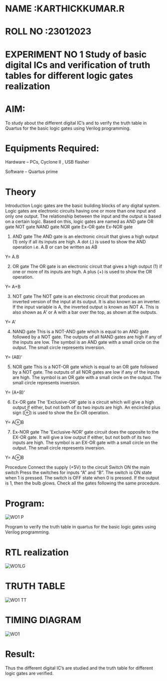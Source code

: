 # NAME     :KARTHICKKUMAR.R

# ROLL NO  :23012023

# EXPERIMENT NO 1 Study of basic digital ICs and verification of truth tables for different logic gates realization

# AIM:
To study about the different digital IC’s and to verify the truth table in Quartus for the basic logic gates using Verilog programming.

# Equipments Required:

Hardware – PCs, Cyclone II , USB flasher

Software – Quartus prime

# Theory

 Introduction Logic gates are the basic building blocks of any digital system. Logic gates are electronic circuits having one or more than one input and only one output. The relationship between the input and the output is based on a certain logic. Based on this, logic gates are named as AND gate OR gate NOT gate NAND gate NOR gate Ex-OR gate Ex-NOR gate
 
1) AND gate The AND gate is an electronic circuit that gives a high output (1) only if all its inputs are high. A dot (.) is used to show the AND operation i.e. A.B or can be written as AB

Y= A.B

2) OR gate The OR gate is an electronic circuit that gives a high output (1) if one or more of its inputs are high. A plus (+) is used to show the OR operation.

Y= A+B

3) NOT gate The NOT gate is an electronic circuit that produces an inverted version of the input at its output. It is also known as an inverter. If the input variable is A, the inverted output is known as NOT A. 
   This is also shown as A' or A with a bar over the top, as shown at the outputs.

Y= A'

4) NAND gate This is a NOT-AND gate which is equal to an AND gate followed by a NOT gate. The outputs of all NAND gates are high if any of the inputs are low. The symbol is an AND gate with a small circle on the 
   output. The small circle represents inversion.

Y= (AB)’

5) NOR gate This is a NOT-OR gate which is equal to an OR gate followed by a NOT gate. The outputs of all NOR gates are low if any of the inputs are high. The symbol is an OR gate with a small circle on the 
   output. The small circle represents inversion.

Y= (A+B)’

6) Ex-OR gate The 'Exclusive-OR' gate is a circuit which will give a high output if either, but not both of its two inputs are high. An encircled plus sign (⊕) is used to show the Ex-OR operation.

Y= A⊕B

7) Ex-NOR gate The 'Exclusive-NOR' gate circuit does the opposite to the EX-OR gate. It will give a low output if either, but not both of its two inputs are high. The symbol is an EX-OR gate with a small circle 
   on the output. The small circle represents inversion.

Y= A⊕B

Procedure Connect the supply (+5V) to the circuit Switch ON the main switch Press the switches for inputs “A” and “B”. The switch is ON state when 1 is pressed. The switch is OFF state when 0 is pressed.
If the output is 1, then the bulb glows. Check all the gates following the same procedure.



# Program:

![WO1 P](https://github.com/vasanthkumarch/Study-of-basic-digital-IC-s-and-verification-of-truth-tables-for-different-logic-gates-realization-/assets/150005103/7b06d741-fd90-4ee5-9ae1-a0d3cf1f8e69)

Program to verify the truth table in quartus for the basic logic gates using Verilog programming.
 


# RTL realization

![WO1LG](https://github.com/vasanthkumarch/Study-of-basic-digital-IC-s-and-verification-of-truth-tables-for-different-logic-gates-realization-/assets/150005103/cbe4b54b-db41-4914-8f11-8099790661f3)



# TRUTH TABLE

![WO1 TT](https://github.com/vasanthkumarch/Study-of-basic-digital-IC-s-and-verification-of-truth-tables-for-different-logic-gates-realization-/assets/150005103/17b7cb70-d486-4b28-9508-0e64fb6621f9)



# TIMING DIAGRAM

![WO1](https://github.com/vasanthkumarch/Study-of-basic-digital-IC-s-and-verification-of-truth-tables-for-different-logic-gates-realization-/assets/150005103/077fb8bf-ff14-4a79-802f-6ae83b57b941)



# Result:

Thus the different digital IC’s are studied and the truth table for different logic gates are verified.
